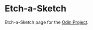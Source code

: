 # Etch-a-Sketch
Etch-a-Sketch page for the [Odin Project](https://www.theodinproject.com/lessons/foundations-etch-a-sketch).